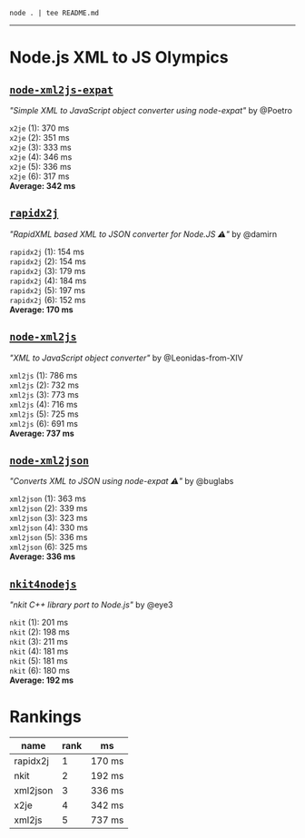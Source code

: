 `node . | tee README.md`

---

Node.js XML to JS Olympics
==========================

[`node-xml2js-expat`](https://github.com/Poetro/node-xml2js-expat)
------------
_"Simple XML to JavaScript object converter using node-expat"_ by @Poetro

`x2je` (1): 370 ms  
`x2je` (2): 351 ms  
`x2je` (3): 333 ms  
`x2je` (4): 346 ms  
`x2je` (5): 336 ms  
`x2je` (6): 317 ms  
**Average: 342 ms**  

[`rapidx2j`](https://github.com/damirn/rapidx2j)
------------
_"RapidXML based XML to JSON converter for Node.JS :warning:"_ by @damirn

`rapidx2j` (1): 154 ms  
`rapidx2j` (2): 154 ms  
`rapidx2j` (3): 179 ms  
`rapidx2j` (4): 184 ms  
`rapidx2j` (5): 197 ms  
`rapidx2j` (6): 152 ms  
**Average: 170 ms**  

[`node-xml2js`](https://github.com/Leonidas-from-XIV/node-xml2js)
------------
_"XML to JavaScript object converter"_ by @Leonidas-from-XIV

`xml2js` (1): 786 ms  
`xml2js` (2): 732 ms  
`xml2js` (3): 773 ms  
`xml2js` (4): 716 ms  
`xml2js` (5): 725 ms  
`xml2js` (6): 691 ms  
**Average: 737 ms**  

[`node-xml2json`](https://github.com/buglabs/node-xml2json)
------------
_"Converts XML to JSON using node-expat :warning:"_ by @buglabs

`xml2json` (1): 363 ms  
`xml2json` (2): 339 ms  
`xml2json` (3): 323 ms  
`xml2json` (4): 330 ms  
`xml2json` (5): 336 ms  
`xml2json` (6): 325 ms  
**Average: 336 ms**  

[`nkit4nodejs`](https://github.com/eye3/nkit4nodejs)
------------
_"nkit C++ library port to Node.js"_ by @eye3

`nkit` (1): 201 ms  
`nkit` (2): 198 ms  
`nkit` (3): 211 ms  
`nkit` (4): 181 ms  
`nkit` (5): 181 ms  
`nkit` (6): 180 ms  
**Average: 192 ms**  

Rankings
========

name | rank | ms
---- | ---- | ---
rapidx2j | 1 | 170 ms
nkit | 2 | 192 ms
xml2json | 3 | 336 ms
x2je | 4 | 342 ms
xml2js | 5 | 737 ms

